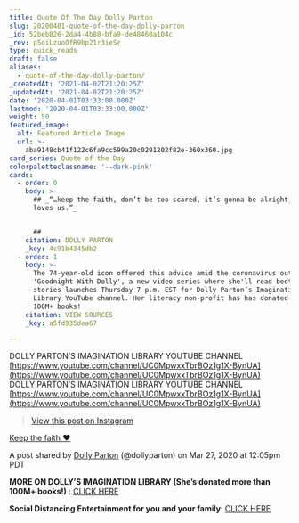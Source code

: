 ```yaml
---
title: Quote Of The Day Dolly Parton
slug: 20200401-quote-of-the-day-dolly-parton
_id: 52beb826-2da4-4b88-bfa9-de48460a104c
_rev: p5oiLzuoOfR9bp21r3ieSr
type: quick_reads
draft: false
aliases:
  - quote-of-the-day-dolly-parton/
_createdAt: '2021-04-02T21:20:25Z'
_updatedAt: '2021-04-02T21:20:25Z'
date: '2020-04-01T03:33:00.000Z'
lastmod: '2020-04-01T03:33:00.000Z'
weight: 50
featured_image:
  alt: Featured Article Image
  url: >-
    aba9148cb41f122c6fa9cc599a20c0291202f82e-360x360.jpg
card_series: Quote of the Day
colorpaletteclassname: '--dark-pink'
cards:
  - order: 0
    body: >-
      ## _“…keep the faith, don’t be too scared, it’s gonna be alright, God
      loves us.”_


      ##
    citation: DOLLY PARTON
    _key: 4c91b4345db2
  - order: 1
    body: >-
      The 74-year-old icon offered this advice amid the coronavirus outbreak.
      'Goodnight With Dolly', a new video series where she'll read bedtime
      stories launches Thursday 7 p.m. EST for Dolly Parton’s Imagination
      Library YouTube channel. Her literacy non-profit has has donated more than
      100M+ books!
    citation: VIEW SOURCES
    _key: a5fd935dea67

---
```

DOLLY PARTON’S IMAGINATION LIBRARY YOUTUBE CHANNEL  
[https://www.youtube.com/channel/UC0MpwxxTbrBOz1g1X-BynUA](https://www.youtube.com/channel/UC0MpwxxTbrBOz1g1X-BynUA)  
DOLLY PARTON’S IMAGINATION LIBRARY YOUTUBE CHANNEL  
[https://www.youtube.com/channel/UC0MpwxxTbrBOz1g1X-BynUA](https://www.youtube.com/channel/UC0MpwxxTbrBOz1g1X-BynUA)

> [View this post on Instagram](https://www.instagram.com/p/B-P4gsRlEKP/?utm_source=ig_embed&utm_campaign=loading)





[Keep the faith ❤️](https://www.instagram.com/p/B-P4gsRlEKP/?utm_source=ig_embed&utm_campaign=loading)

A post shared by [Dolly Parton](https://www.instagram.com/dollyparton/?utm_source=ig_embed&utm_campaign=loading) (@dollyparton) on Mar 27, 2020 at 12:05pm PDT



**MORE ON DOLLY’S IMAGINATION LIBRARY (She’s donated more than 100M+ books!)** : [CLICK HERE](https://smarthernews.com/dolly/)

**Social Distancing Entertainment for you and your family**: [CLICK HERE](https://smarthernews.com/article/social-distancing-entertainment-for-you-your-family/)